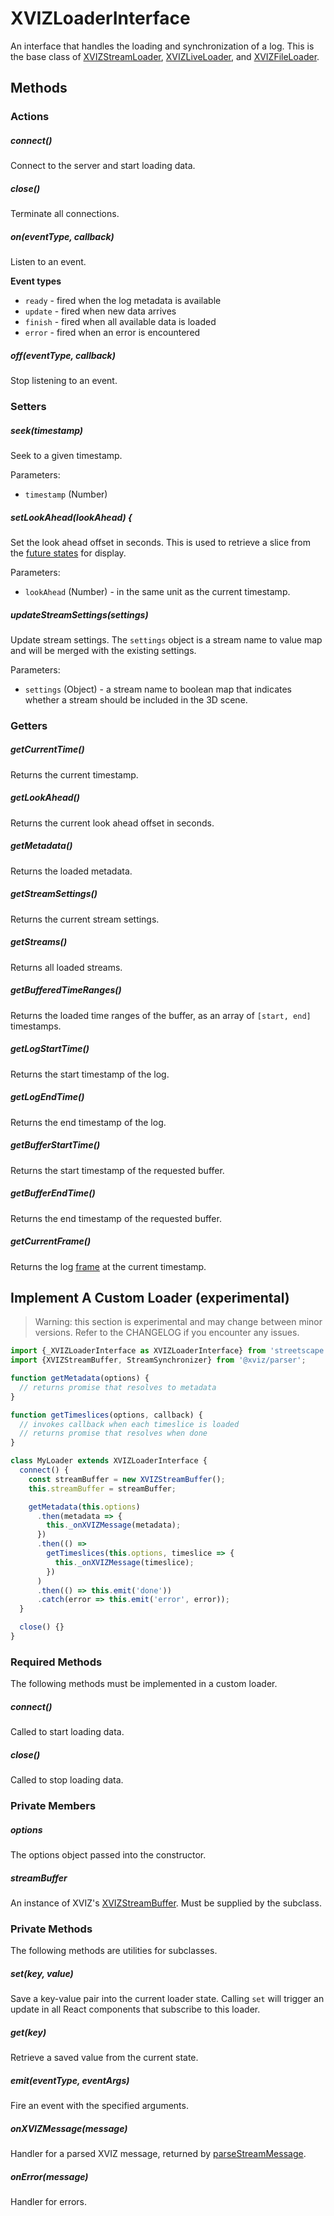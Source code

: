 # XVIZLoaderInterface

An interface that handles the loading and synchronization of a log. This is the base class of
[XVIZStreamLoader](/docs/api-reference/xviz-stream-loader.md),
[XVIZLiveLoader](/docs/api-reference/xviz-live-loader.md), and
[XVIZFileLoader](/docs/api-reference/xviz-file-loader.md).

## Methods

### Actions

##### connect()

Connect to the server and start loading data.

##### close()

Terminate all connections.

##### on(eventType, callback)

Listen to an event.

**Event types**

- `ready` - fired when the log metadata is available
- `update` - fired when new data arrives
- `finish` - fired when all available data is loaded
- `error` - fired when an error is encountered

##### off(eventType, callback)

Stop listening to an event.

### Setters

##### seek(timestamp)

Seek to a given timestamp.

Parameters:

- `timestamp` (Number)

##### setLookAhead(lookAhead) {

Set the look ahead offset in seconds. This is used to retrieve a slice from the
[future states](https://github.com/uber/xviz/blob/master/docs/protocol-schema/core-types.md#stream-set)
for display.

Parameters:

- `lookAhead` (Number) - in the same unit as the current timestamp.

##### updateStreamSettings(settings)

Update stream settings. The `settings` object is a stream name to value map and will be merged with
the existing settings.

Parameters:

- `settings` (Object) - a stream name to boolean map that indicates whether a stream should be
  included in the 3D scene.

### Getters

##### getCurrentTime()

Returns the current timestamp.

##### getLookAhead()

Returns the current look ahead offset in seconds.

##### getMetadata()

Returns the loaded metadata.

##### getStreamSettings()

Returns the current stream settings.

##### getStreams()

Returns all loaded streams.

##### getBufferedTimeRanges()

Returns the loaded time ranges of the buffer, as an array of `[start, end]` timestamps.

##### getLogStartTime()

Returns the start timestamp of the log.

##### getLogEndTime()

Returns the end timestamp of the log.

##### getBufferStartTime()

Returns the start timestamp of the requested buffer.

##### getBufferEndTime()

Returns the end timestamp of the requested buffer.

##### getCurrentFrame()

Returns the log
[frame](https://github.com/uber/xviz/blob/master/docs/api-reference/stream-synchronizer.md#getCurrentFrame-streamFilter-)
at the current timestamp.


## Implement A Custom Loader (experimental)

> Warning: this section is experimental and may change between minor versions. Refer to the
> CHANGELOG if you encounter any issues.

```js
import {_XVIZLoaderInterface as XVIZLoaderInterface} from 'streetscape.gl';
import {XVIZStreamBuffer, StreamSynchronizer} from '@xviz/parser';

function getMetadata(options) {
  // returns promise that resolves to metadata
}

function getTimeslices(options, callback) {
  // invokes callback when each timeslice is loaded
  // returns promise that resolves when done
}

class MyLoader extends XVIZLoaderInterface {
  connect() {
    const streamBuffer = new XVIZStreamBuffer();
    this.streamBuffer = streamBuffer;

    getMetadata(this.options)
      .then(metadata => {
        this._onXVIZMessage(metadata);
      })
      .then(() =>
        getTimeslices(this.options, timeslice => {
          this._onXVIZMessage(timeslice);
        })
      )
      .then(() => this.emit('done'))
      .catch(error => this.emit('error', error));
  }

  close() {}
}
```

### Required Methods

The following methods must be implemented in a custom loader.

##### connect()

Called to start loading data.

##### close()

Called to stop loading data.

### Private Members

##### options

The options object passed into the constructor.

##### streamBuffer

An instance of XVIZ's
[XVIZStreamBuffer](https://github.com/uber/xviz/blob/master/docs/api-reference/xviz-stream-buffer.md).
Must be supplied by the subclass.

### Private Methods

The following methods are utilities for subclasses.

##### set(key, value)

Save a key-value pair into the current loader state. Calling `set` will trigger an update in all
React components that subscribe to this loader.

##### get(key)

Retrieve a saved value from the current state.

##### emit(eventType, eventArgs)

Fire an event with the specified arguments.

##### onXVIZMessage(message)

Handler for a parsed XVIZ message, returned by
[parseStreamMessage](https://github.com/uber/xviz/blob/master/docs/api-reference/parse-xviz.md).

##### onError(message)

Handler for errors.
